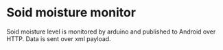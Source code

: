 # Soid moisture monitor
Soid moisture level is monitored by arduino and published to Android over HTTP. Data is sent over xml payload.
